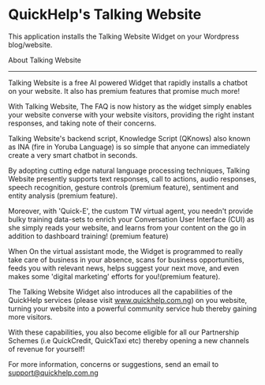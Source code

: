 # QuickHelp's Talking Website

This application installs the Talking Website Widget on your Wordpress blog/website.

About Talking Website 
**********************

Talking Website is a free AI powered Widget that rapidly installs a chatbot on your website. It also has premium features that promise much more!

With Talking Website, The FAQ is now history as the widget simply enables your website converse with your website visitors, providing the right instant responses, and taking note of their concerns.

Talking Website's backend script, Knowledge Script (QKnows) also known as INA (fire in Yoruba Language) is so simple that anyone can immediately create a very smart chatbot in seconds.

By adopting cutting edge natural language processing techniques, Talking Website presently supports text responses, call to actions, audio responses, speech recognition, gesture controls (premium feature), sentiment and entity analysis (premium feature).

Moreover, with 'Quick-E', the custom TW virtual agent, you needn't provide bulky training data-sets to enrich your Conversation User Interface (CUI) as she simply reads your website, and learns from your content on the go in addition to dashboard training! (premium feature)

When On the virtual assistant mode, the Widget is programmed to really take care of business in your absence, scans for business opportunities, feeds you with relevant news, helps suggest your next move, and even makes some 'digital marketing' efforts for you!(premium feature).

The Talking Website Widget also introduces all the capabilities of the QuickHelp services (please visit www.quickhelp.com.ng) on you website, turning your website into a powerful community service hub thereby gaining more visitors.

With these capabilities, you also become eligible for all our Partnership Schemes (i.e QuickCredit, QuickTaxi etc) thereby opening a new channels of revenue for yourself!

For more information, concerns or suggestions, send an email to support@quickhelp.com.ng

